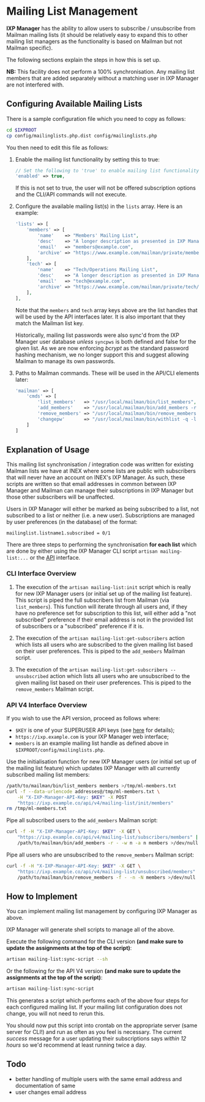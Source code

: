 # Mailing List Management

**IXP Manager** has the ability to allow users to subscribe / unsubscribe from Mailman mailing lists (it should be relatively easy to expand this to other mailing list managers as the functionality is based on Mailman but not Mailman specific).

The following sections explain the steps in how this is set up.

**NB:** This facility does not perform a 100% synchronisation. Any mailing list members that are added separately without a matching user in IXP Manager are not interfered with.

## Configuring Available Mailing Lists

There is a sample configuration file which you need to copy as follows:

```sh
cd $IXPROOT
cp config/mailinglists.php.dist config/mailinglists.php
```

You then need to edit this file as follows:

1. Enable the mailing list functionality by setting this to true:

    ```php
    // Set the following to 'true' to enable mailing list functionality:
    'enabled' => true,
    ```

    If this is not set to true, the user will not be offered subscription options and the CLI/API commands will not execute.

2. Configure the available mailing list(s) in the `lists` array. Here is an example:

    ```php
    'lists' => [
        'members' => [
            'name'    => "Members' Mailing List",
            'desc'    => "A longer description as presented in IXP Manager.",
            'email'   => "members@example.com",
            'archive' => "https://www.example.com/mailman/private/members/",
        ],
        'tech' => [
            'name'    => "Tech/Operations Mailing List",
            'desc'    => "A longer description as presented in IXP Manager.",
            'email'   => "tech@example.com",
            'archive' => "https://www.example.com/mailman/private/tech/",
        ],
    ],

    ```

    Note that the `members` and `tech` array keys above are the list handles that will be used by the API interfaces later. It is also important that they match the Mailman list key.

    Historically, mailing list passwords were also sync'd from the IXP Manager user database *unless* `syncpws` is both defined and false for the given list. As we are now enforcing *bcrypt* as the standard password hashing mechanism, we no longer support this and suggest allowing Mailman to manage its own passwords.

3. Paths to Mailman commands. These will be used in the API/CLI elements later:

    ```php
    'mailman' => [
        'cmds' => [
            'list_members'   => "/usr/local/mailman/bin/list_members",
            'add_members'    => "/usr/local/mailman/bin/add_members -r - -w n -a n",
            'remove_members' => "/usr/local/mailman/bin/remove_members -f - -n -N",
            'changepw'       => "/usr/local/mailman/bin/withlist -q -l -r changepw"
        ]
    ]
    ```


## Explanation of Usage

This mailing list synchronisation / integration code was written for existing Mailman lists we have at INEX where some lists are public with subscribers that will never have an account on INEX's IXP Manager. As such, these scripts are written so that email addresses in common between IXP Manager and Mailman can manage their subscriptions in IXP Manager but those other subscribers will be unaffected.

Users in IXP Manager will either be marked as being subscribed to a list, not subscribed to a list or neither (i.e. a new user). Subscriptions are managed by user preferences (in the database) of the format:

```
mailinglist.listname1.subscribed = 0/1
```

There are three steps to performing the synchronisation **for each list** which are done by either using the IXP Manager CLI script `artisan mailing-list:...` or the [API](api.md) interface.

### CLI Interface Overview

1. The execution of the `artisan mailing-list:init` script which is really for new IXP Manager users (or initial set up of the mailing list feature). This script is piped the full subscribers list from Mailman (via `list_members`). This function will iterate through all users and, if they have no preference set for subscription to this list, will either add a "not subscribed" preference if their email address is not in the provided list of subscribers or a "subscribed" preference if it is.

2. The execution of the `artisan mailing-list:get-subscribers` action which lists all users who are subscribed to the given mailing list based on their user preferences. This is piped to the `add_members` Mailman script.

3. The execution of the `artisan mailing-list:get-subscribers --unsubscribed` action which lists all users who are unsubscribed to the given mailing list based on their user preferences. This is piped to the `remove_members` Mailman script.

### API V4 Interface Overview

If you wish to use the API version, proceed as follows where:

* `$KEY` is one of your SUPERUSER API keys (see [here](api.md) for details);
* `https://ixp.example.com` is your IXP Manager web interface;
* `members` is an example mailing list handle as defined above in `$IXPROOT/config/mailinglists.php`.


Use the initialisation function for new IXP Manager users (or initial set up of the mailing list feature) which updates IXP Manager with all currently subscribed mailing list members:

```sh
/path/to/mailman/bin/list_members members >/tmp/ml-members.txt
curl -f --data-urlencode addresses@/tmp/ml-members.txt \
    -H "X-IXP-Manager-API-Key: $KEY" -X POST
    "https://ixp.example.co/api/v4/mailing-list/init/members"
rm /tmp/ml-members.txt
```

Pipe all subscribed users to the `add_members` Mailman script:

```sh
curl -f -H "X-IXP-Manager-API-Key: $KEY" -X GET \
    "https://ixp.example.co/api/v4/mailing-list/subscribers/members" | \
    /path/to/mailman/bin/add_members -r - -w n -a n members >/dev/null
```

Pipe all users who are unsubscribed to the `remove_members` Mailman script:

```sh
curl -f -H "X-IXP-Manager-API-Key: $KEY" -X GET \
    "https://ixp.example.co/api/v4/mailing-list/unsubscribed/members" | \
    /path/to/mailman/bin/remove_members -f - -n -N members >/dev/null
```

## How to Implement

You can implement mailing list management by configuring IXP Manager as above.

IXP Manager will generate shell scripts to manage all of the above.

Execute the following command for the CLI version **(and make sure to update the assignments at the top of the script)**:

```sh
artisan mailing-list:sync-script --sh
```

Or the following for the API V4 version **(and make sure to update the assignments at the top of the script)**:

```sh
artisan mailing-list:sync-script
```

This generates a script which performs each of the above four steps for each configured mailing list. If your mailing list configuration does not change, you will not need to rerun this.

You should now put this script into crontab on the appropriate server (same server for CLI!) and run as often as you feel is necessary. The current *success* message for a user updating their subscriptions says *within 12 hours* so we'd recommend at least running twice a day.



## Todo

* better handling of multiple users with the same email address and documentation of same
* user changes email address

